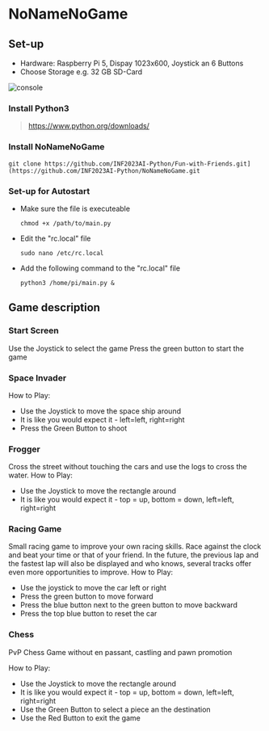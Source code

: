 # NoNameNoGame

## Set-up
+ Hardware: Raspberry Pi 5, Dispay 1023x600, Joystick an 6 Buttons
+ Choose Storage e.g. 32 GB SD-Card

![console](https://github.com/INF2023AI-Python/NoNameNoGame/assets/158037983/2a140b00-0486-47b8-b097-e428eeb822d8)

### Install Python3

 > https://www.python.org/downloads/

### Install NoNameNoGame
  ```
  git clone https://github.com/INF2023AI-Python/Fun-with-Friends.git](https://github.com/INF2023AI-Python/NoNameNoGame.git
  ```
### Set-up for Autostart
+ Make sure the file is executeable
  ```
  chmod +x /path/to/main.py
  ```
  
+ Edit the "rc.local" file
  
  ```
  sudo nano /etc/rc.local
  ```

+ Add the following command to the "rc.local" file
  ```
  python3 /home/pi/main.py &
  ```

## Game description
### Start Screen
Use the Joystick to select the game 
Press the green button to start the game
### Space Invader

How to Play:
+ Use the Joystick to move the space ship around
+ It is like you would expect it - left=left, right=right
+ Press the Green Button to shoot

### Frogger

Cross the street without touching the cars and use the logs to cross the water.
How to Play:
+ Use the Joystick to move the rectangle around
+ It is like you would expect it - top = up, bottom = down, left=left, right=right

### Racing Game

Small racing game to improve your own racing skills. Race against the clock and beat your time or that of your friend. In the future, the previous lap and the fastest lap will also be displayed and who knows, several tracks offer even more opportunities to improve.
How to Play:
+ Use the joystick to move the car left or right
+ Press the green button to move forward
+ Press the blue button next to the green button to move backward
+ Press the top blue button to reset the car


### Chess
PvP Chess Game without en passant, castling and pawn promotion

How to Play: <br>
+ Use the Joystick to move the rectangle around
+ It is like you would expect it - top = up, bottom = down, left=left, right=right
+ Use the Green Button to select a piece an the destination
+ Use the Red Button to exit the game



